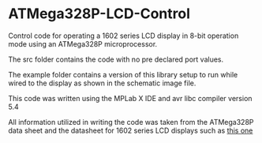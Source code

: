 # ATMega328P-LCD-Control
Control code for operating a 1602 series LCD display in 8-bit operation mode using an ATMega328P microprocessor.

The src folder contains the code with no pre declared port values.

The example folder contains a version of this library setup to run while wired to the display as shown in the schematic image file.

This code was written using the MPLab X IDE and avr libc compiler version 5.4

All information utilized in writing the code was taken from the ATMega328P data sheet and the datasheet for 1602 series LCD displays such as [this one](https://www.sparkfun.com/products/255)

